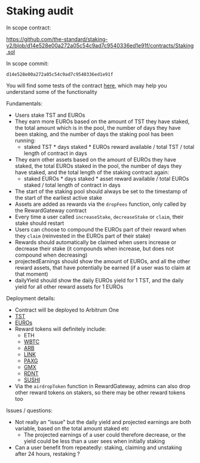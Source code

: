 # Staking audit

In scope contract:

https://github.com/the-standard/staking-v2/blob/d14e528e00a272a05c54c9ad7c9540336ed1e91f/contracts/Staking.sol

In scope commit:

`d14e528e00a272a05c54c9ad7c9540336ed1e91f`

You will find some tests of the contract [here](/test/staking.js), which may help you understand some of the functionality

Fundamentals:

- Users stake TST and EUROs
- They earn more EUROs based on the amount of TST they have staked, the total amount which is in the pool, the number of days they have been staking, and the number of days the staking pool has been running:
    - staked TST * days staked * EUROs reward available / total TST / total length of contract in days
- They earn other assets based on the amount of EUROs they have staked, the total EUROs staked in the pool, the number of days they have staked, and the total length of the staking contract again:
    - staked EUROs * days staked * asset reward available / total EUROs staked / total length of contract in days
- The start of the staking pool should always be set to the timestamp of the start of the earliest active stake
- Assets are added as rewards via the `dropFees` function, only called by the RewardGateway contract
- Every time a user called `increaseStake`, `decreaseStake` or `claim`, their stake should restart
- Users can choose to compound the EUROs part of their reward when they `claim` (reinvested in the EUROs part of their stake)
- Rewards should automatically be claimed when users increase or decrease their stake (it compounds when increase, but does not compound when decreasing)
- projectedEarnings should show the amount of EUROs, and all the other reward assets, that have potentially be earned (if a user was to claim at that moment)
- dailyYield should show the daily EUROs yield for 1 TST, and the daily yield for all other reward assets for 1 EUROs

Deployment details:

- Contract will be deployed to Arbitrum One
- [TST](https://arbiscan.io/token/0xf5a27e55c748bcddbfea5477cb9ae924f0f7fd2e)
- [EUROs](https://arbiscan.io/token/0x643b34980e635719c15a2d4ce69571a258f940e9)
- Reward tokens will definitely include:
    - ETH
    - [WBTC](https://arbiscan.io/token/0x2f2a2543b76a4166549f7aab2e75bef0aefc5b0f)
    - [ARB](https://arbiscan.io/token/0x912ce59144191c1204e64559fe8253a0e49e6548)
    - [LINK](https://arbiscan.io/token/0xf97f4df75117a78c1a5a0dbb814af92458539fb4)
    - [PAXG](https://arbiscan.io/token/0xfeb4dfc8c4cf7ed305bb08065d08ec6ee6728429)
    - [GMX](https://arbiscan.io/token/0xfc5a1a6eb076a2c7ad06ed22c90d7e710e35ad0a)
    - [RDNT](https://arbiscan.io/token/0x3082cc23568ea640225c2467653db90e9250aaa0)
    - [SUSHI](https://arbiscan.io/token/0xd4d42f0b6def4ce0383636770ef773390d85c61a)
- Via the `airdropToken` function in RewardGateway, admins can also drop other reward tokens on stakers, so there may be other reward tokens too

Issues / questions:

- Not really an "issue" but the daily yield and projected earnings are both variable, based on the total amount staked etc
    - The projected earnings of a user could therefore decrease, or the yield could be less than a user sees when initially staking
- Can a user benefit from repeatedly: staking, claiming and unstaking after 24 hours, restaking ?